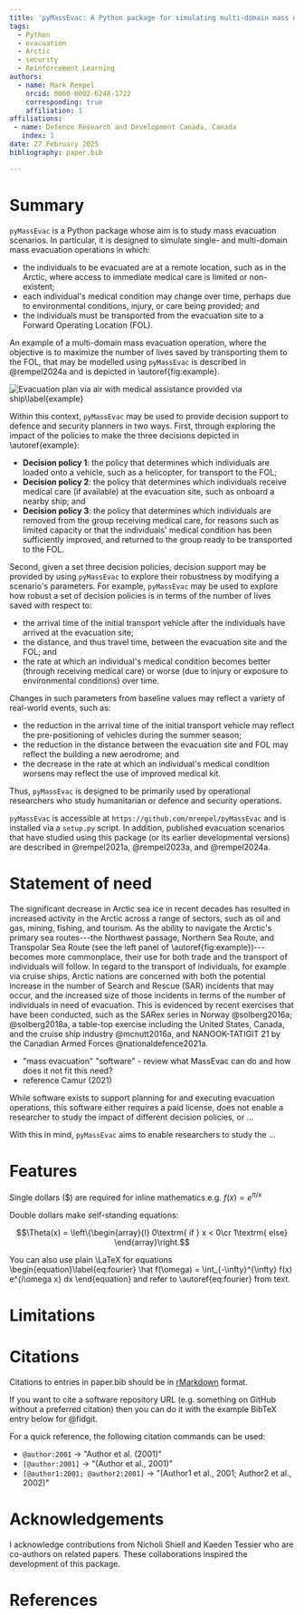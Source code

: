```yaml
---
title: 'pyMassEvac: A Python package for simulating multi-domain mass evacuation scenarios'
tags:
  - Python
  - evacuation
  - Arctic
  - security
  - Reinforcement Learning
authors:
  - name: Mark Rempel
    orcid: 0000-0002-6248-1722
    corresponding: true
    affiliation: 1 
affiliations:
 - name: Defence Research and Development Canada, Canada
   index: 1
date: 27 February 2025
bibliography: paper.bib

---
```


# Summary

`pyMassEvac` is a Python package whose aim is to study mass evacuation 
scenarios. In particular, it is designed to simulate single- and multi-domain 
mass evacuation operations in which: 

- the individuals to be evacuated are at a remote location, such as in
the Arctic, where access to immediate medical care is limited or non-existent; 
- each individual's medical condition may change over time, perhaps 
due to environmental conditions, injury, or care being provided; and 
- the individuals must be transported from the evacuation site to a Forward 
Operating Location (FOL).

An example of a multi-domain mass evacuation operation, where the objective is 
to maximize the number of lives saved by transporting them to the FOL, that may 
be modelled using `pyMassEvac` is described in @rempel2024a and is depicted in \autoref{fig:example}.

![Evacuation plan via air with medical assistance provided via ship\label{example}](arctic_map_mass_evac_joss.png)

Within this context, `pyMassEvac` may be used to provide decision support to 
defence and security planners in two ways. First, through exploring the impact 
of the policies to make the three decisions depicted in \autoref{example}:

- **Decision policy 1**: the policy that determines which individuals are loaded onto a vehicle, 
such as a helicopter, for transport to the FOL; 
- **Decision policy 2**: the policy that determines which individuals receive medical care (if 
available) at the evacuation site, such as onboard a nearby ship; and 
- **Decision policy 3**: the policy that determines which individuals are removed from the group 
receiving medical care, for reasons such as limited capacity or that the individuals'
medical condition has been sufficiently improved, and returned to the group ready to be 
transported to the FOL. 

Second, given a set three decision policies, decision support may be provided by using 
`pyMassEvac` to explore their robustness by modifying a scenario's parameters. For example,
`pyMassEvac` may be used to explore how robust a set of decision policies is in terms of 
the number of lives saved with respect to:

- the arrival time of the initial transport vehicle after the individuals have arrived at
the evacuation site; 
- the distance, and thus travel time, between the evacuation site and the FOL; and 
- the rate at which an individual's medical condition becomes better (through receiving
medical care) or worse (due to injury or exposure to environmental conditions) over time.

Changes in such parameters from baseline values may reflect a variety of real-world events, such as:

- the reduction in the arrival time of the initial transport vehicle 
may reflect the pre-positioning of vehicles during the summer season;
- the reduction in the distance between the evacuation site and FOL may reflect 
the building a new aerodrome; and
- the decrease in the rate at which an individual's medical condition worsens
may reflect the use of improved medical kit.

Thus, `pyMassEvac` is designed to be primarily used by operational researchers who study humanitarian or defence and security operations.

`pyMassEvac` is accessible at `https://github.com/mrempel/pyMassEvac` and is 
installed via a `setup.py` script. In addition, published evacuation scenarios 
that have studied using this package (or its earlier developmental versions) 
are described in @rempel2021a, @rempel2023a, and @rempel2024a.

# Statement of need

The significant decrease in Arctic sea ice in recent decades has resulted in increased
activity in the Arctic across a range of sectors, such as oil and gas, mining, fishing, 
and tourism. As the ability to navigate the Arctic's primary sea routes---the Northwest passage, 
Northern Sea Route, and Transpolar Sea Route (see the left panel of \autoref{fig:example})---
becomes more commonplace, their use for both trade and the transport of individuals will follow. In regard to the transport of individuals, for example via cruise ships, Arctic nations are concerned with both the potential increase in the number of Search and Rescue (SAR) incidents that may occur, and the increased size of those incidents in terms of the number of individuals in need of evacuation. This is evidenced by recent exercises that have been conducted, such as the SARex series in Norway @solberg2016a; @solberg2018a, a table-top exercise including the United States, Canada, and the cruise ship industry @mcnutt2016a, and NANOOK-TATIGIT 21 by the Canadian Armed Forces @nationaldefence2021a.

- "mass evacuation" "software" - review what MassEvac can do and how does it not fit this need?
- reference Camur (2021)

While software exists to support planning for and executing evacuation operations, this software either requires a paid license, does not enable a researcher to study the impact of different decision policies, or ... 

With this in mind, `pyMassEvac` aims to enable researchers to study the ...

# Features



Single dollars ($) are required for inline mathematics e.g. $f(x) = e^{\pi/x}$

Double dollars make self-standing equations:

$$\Theta(x) = \left\{\begin{array}{l}
0\textrm{ if } x < 0\cr
1\textrm{ else}
\end{array}\right.$$

You can also use plain \LaTeX for equations
\begin{equation}\label{eq:fourier}
\hat f(\omega) = \int_{-\infty}^{\infty} f(x) e^{i\omega x} dx
\end{equation}
and refer to \autoref{eq:fourier} from text.

# Limitations

# Citations

Citations to entries in paper.bib should be in
[rMarkdown](http://rmarkdown.rstudio.com/authoring_bibliographies_and_citations.html)
format.

If you want to cite a software repository URL (e.g. something on GitHub without a preferred
citation) then you can do it with the example BibTeX entry below for @fidgit.

For a quick reference, the following citation commands can be used:
- `@author:2001`  ->  "Author et al. (2001)"
- `[@author:2001]` -> "(Author et al., 2001)"
- `[@author1:2001; @author2:2001]` -> "(Author1 et al., 2001; Author2 et al., 2002)"



# Acknowledgements

I acknowledge contributions from Nicholi Shiell and Kaeden Tessier who are co-authors 
on related papers. These collaborations inspired the development of this package.

# References
